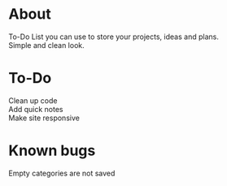 # About
To-Do List you can use to store your projects, ideas and plans.\
Simple and clean look.

# To-Do
Clean up code\
Add quick notes\
Make site responsive

# Known bugs
Empty categories are not saved
